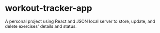 # workout-tracker-app
A personal project using React and JSON local server to store, update, and delete exercises' details and status.
